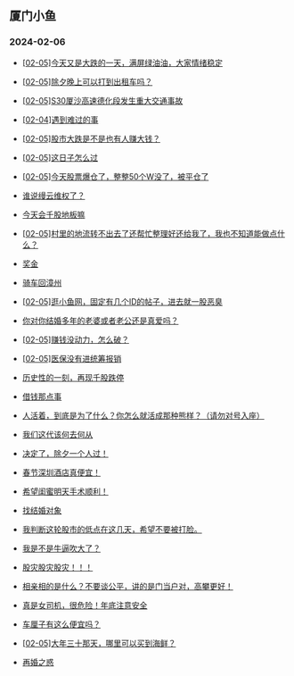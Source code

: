 ## 厦门小鱼 
### 2024-02-06

+ [[02-05]今天又是大跌的一天，满屏绿油油，大家情绪稳定](http://bbs.xmfish.com/read-htm-tid-18144403.html)

+ [[02-05]除夕晚上可以打到出租车吗？](http://bbs.xmfish.com/read-htm-tid-18144381.html)

+ [[02-05]S30厦沙高速德化段发生重大交通事故](http://bbs.xmfish.com/read-htm-tid-18144378.html)

+ [[02-04]遇到难过的事](http://bbs.xmfish.com/read-htm-tid-18144333.html)

+ [[02-05]股市大跌是不是也有人赚大钱？](http://bbs.xmfish.com/read-htm-tid-18144408.html)

+ [[02-05]这日子怎么过](http://bbs.xmfish.com/read-htm-tid-18144429.html)

+ [[02-05]今天股票爆仓了，整整50个W没了，被平仓了](http://bbs.xmfish.com/read-htm-tid-18144503.html)

+ [谁说缦云维权了？](http://bbs.xmfish.com/read-htm-tid-18144450.html)

+ [今天会千股地板嘛](http://bbs.xmfish.com/read-htm-tid-18144398.html)

+ [[02-05]村里的地流转不出去了还帮忙整理好还给我了，我也不知道能做点什么？](http://bbs.xmfish.com/read-htm-tid-18144417.html)

+ [奖金](http://bbs.xmfish.com/read-htm-tid-18144433.html)

+ [骑车回漳州](http://bbs.xmfish.com/read-htm-tid-18144421.html)

+ [[02-05]逛小鱼网，固定有几个ID的帖子，进去就一股恶臭](http://bbs.xmfish.com/read-htm-tid-18144470.html)

+ [你对你结婚多年的老婆或者老公还是真爱吗？](http://bbs.xmfish.com/read-htm-tid-18144426.html)

+ [[02-05]赚钱没动力，怎么破？](http://bbs.xmfish.com/read-htm-tid-18144502.html)

+ [[02-05]医保没有进统筹报销](http://bbs.xmfish.com/read-htm-tid-18144454.html)

+ [历史性的一刻，再现千股跌停](http://bbs.xmfish.com/read-htm-tid-18144505.html)

+ [借钱那点事](http://bbs.xmfish.com/read-htm-tid-18144493.html)

+ [人活着，到底是为了什么？你怎么就活成那种熊样？（请勿对号入座）](http://bbs.xmfish.com/read-htm-tid-18144439.html)

+ [我们这代该何去何从](http://bbs.xmfish.com/read-htm-tid-18144547.html)

+ [决定了，除夕一个人过！](http://bbs.xmfish.com/read-htm-tid-18144578.html)

+ [春节深圳酒店真便宜！](http://bbs.xmfish.com/read-htm-tid-18144624.html)

+ [希望闺蜜明天手术顺利！](http://bbs.xmfish.com/read-htm-tid-18144591.html)

+ [找结婚对象](http://bbs.xmfish.com/read-htm-tid-18144469.html)

+ [我判断这轮股市的低点在这几天，希望不要被打脸。](http://bbs.xmfish.com/read-htm-tid-18144586.html)

+ [我是不是牛逼吹大了？](http://bbs.xmfish.com/read-htm-tid-18144582.html)

+ [股灾股灾股灾！！！](http://bbs.xmfish.com/read-htm-tid-18144550.html)

+ [相亲相的是什么？不要谈公平，讲的是门当户对，高攀更好！](http://bbs.xmfish.com/read-htm-tid-18144524.html)

+ [真是女司机，很危险！年底注意安全](http://bbs.xmfish.com/read-htm-tid-18144662.html)

+ [车厘子有这么便宜吗？](http://bbs.xmfish.com/read-htm-tid-18144661.html)

+ [[02-05]大年三十那天，哪里可以买到海鲜？](http://bbs.xmfish.com/read-htm-tid-18144590.html)

+ [再婚之惑](http://bbs.xmfish.com/read-htm-tid-18144563.html)

